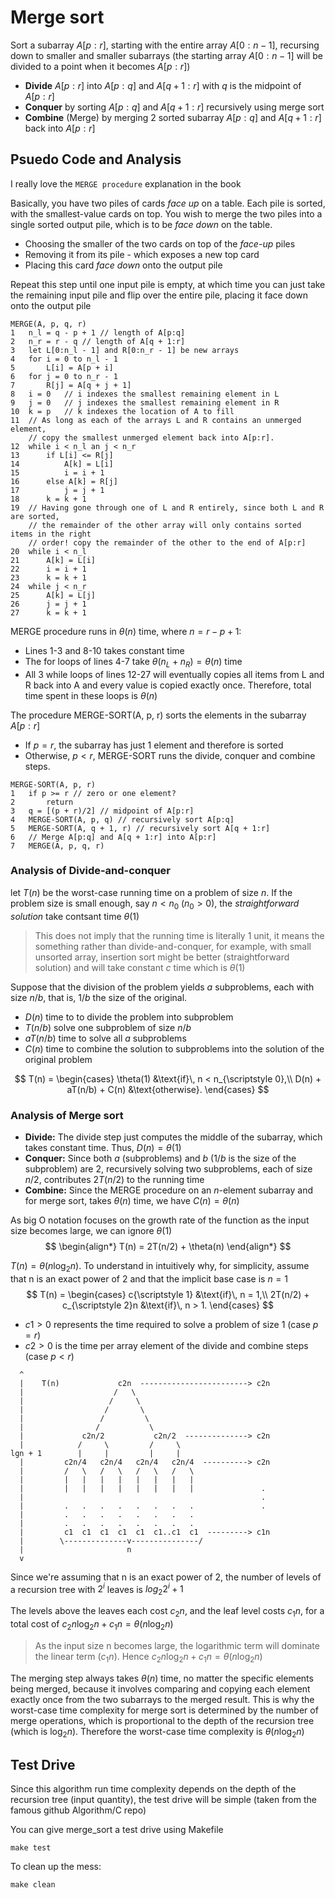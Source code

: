 # Merge sort
Sort a subarray $A[p:r]$, starting with the entire array $A[0:n-1]$, recursing down to smaller and smaller subarrays (the starting array $A[0:n-1]$ will be divided to a point when it becomes $A[p:r]$)
 - **Divide** $A[p:r]$ into $A[p:q]$ and $A[q+1:r]$ with $q$ is the midpoint of $A[p:r]$
 - **Conquer** by sorting $A[p:q]$ and $A[q+1:r]$ recursively using merge sort
 - **Combine** (Merge) by merging 2 sorted subarray $A[p:q]$ and $A[q + 1:r]$ back into $A[p:r]$

## Psuedo Code and Analysis
I really love the ```MERGE procedure``` explanation in the book

Basically, you have two piles of cards *face up* on a table. Each pile is sorted, with the smallest-value cards on top. You wish to merge the two piles into a single sorted output pile, which is to be *face down* on the table.
- Choosing the smaller of the two cards on top of the *face-up* piles
- Removing it from its pile - which exposes a new top card 
- Placing this card *face down* onto the output pile

Repeat this step until one input pile is empty, at which time you can just take the remaining input pile and flip over the entire pile, placing it face down onto the output pile

```
MERGE(A, p, q, r)
1   n_l = q - p + 1 // length of A[p:q]
2   n_r = r - q // length of A[q + 1:r]
3   let L[0:n_l - 1] and R[0:n_r - 1] be new arrays
4   for i = 0 to n_l - 1
5       L[i] = A[p + i]
6   for j = 0 to n_r - 1
7       R[j] = A[q + j + 1]
8   i = 0   // i indexes the smallest remaining element in L
9   j = 0   // j indexes the smallest remaining element in R
10  k = p   // k indexes the location of A to fill
11  // As long as each of the arrays L and R contains an unmerged element,
    // copy the smallest unmerged element back into A[p:r].
12  while i < n_l an j < n_r
13      if L[i] <= R[j]
14          A[k] = L[i]
15          i = i + 1
16      else A[k] = R[j]
17          j = j + 1
18      k = k + 1
19  // Having gone through one of L and R entirely, since both L and R are sorted, 
    // the remainder of the other array will only contains sorted items in the right 
    // order! copy the remainder of the other to the end of A[p:r]
20  while i < n_l
21      A[k] = L[i]
22      i = i + 1
23      k = k + 1
24  while j < n_r
25      A[k] = L[j]
26      j = j + 1
27      k = k + 1
```

MERGE procedure runs in $\theta(n)$ time, where $n = r - p + 1$:
 - Lines 1-3 and 8-10 takes constant time
 - The for loops of lines 4-7 take $\theta(n_{\scriptstyle L} + n_{\scriptstyle R}) = \theta(n)$ time
 - All 3 while loops of lines 12-27 will eventually copies all items from L and R back into A and every value is copied exactly once. Therefore, total time spent in these loops is $\theta(n)$

The procedure MERGE-SORT(A, p, r) sorts the elements in the subarray $A[p:r]$
 - If $p = r$, the subarray has just 1 element and therefore is sorted
 - Otherwise, $p < r$, MERGE-SORT runs the divide, conquer and combine steps.
 ```
MERGE-SORT(A, p, r)
1   if p >= r // zero or one element?
2       return
3   q = [(p + r)/2] // midpoint of A[p:r]
4   MERGE-SORT(A, p, q) // recursively sort A[p:q]
5   MERGE-SORT(A, q + 1, r) // recursively sort A[q + 1:r]
6   // Merge A[p:q] and A[q + 1:r] into A[p:r]
7   MERGE(A, p, q, r)
```

### Analysis of Divide-and-conquer
let $T(n)$ be the worst-case running time on a problem of size $n$. If the problem size is small enough, say $n < n_{\scriptstyle 0}$ ($n_{\scriptstyle 0} > 0$), the *straightforward solution* take contsant time $\theta(1)$ 
> This does not imply that the running time is literally 1 unit, it means the something rather than divide-and-conquer, for example, with small unsorted array, insertion sort might be better (straightforward solution) and will take constant $c$ time which is $\theta(1)$

Suppose that the division of the problem yields $a$ subproblems, each with size $n/b$, that is, $1/b$ the size of the original.
- $D(n)$ time to to divide the problem into subproblem
- $T(n/b)$ solve one subproblem of size $n/b$
- $aT(n/b)$ time to solve all $a$ subproblems
- $C(n)$ time to combine the solution to subproblems into the solution of the original problem

$$
T(n) = 
\begin{cases}
    \theta(1) &\text{if}\, n < n_{\scriptstyle 0},\\
    D(n) + aT(n/b) + C(n) &\text{otherwise}.
\end{cases}
$$

### Analysis of Merge sort
- **Divide:** The divide step just computes the middle of the subarray, which takes constant time. Thus, $D(n) = \theta(1)$
- **Conquer:** Since both $a$ (subproblems) and $b$ ($1/b$ is the size of the subproblem) are 2, recursively solving two subproblems, each of size $n/2$, contributes $2T(n/2)$ to the running time
- **Combine:** Since the MERGE procedure on an $n$-element subarray and for merge sort, takes $\theta(n)$ time, we have $C(n) = \theta(n)$

As big O notation focuses on the growth rate of the function as the input size becomes large, we can ignore $\theta(1)$
$$
\begin{align*}
T(n) = 2T(n/2) + \theta(n)
\end{align*}
$$

$T(n) = \theta(n\log_2 n)$. To understand in intuitively why, for simplicity, assume that n is an exact power of 2 and that the implicit base case is $n = 1$
$$
T(n) = 
\begin{cases}
    c{\scriptstyle 1} &\text{if}\, n = 1,\\
    2T(n/2) + c_{\scriptstyle 2}n &\text{if}\, n > 1.
\end{cases}
$$

- $c{\scriptstyle 1} > 0$ represents the time required to solve a problem of size 1 (case $p = r$)
- $c{\scriptstyle 2} > 0$ is the time per array element of the divide and combine steps (case $p < r$)

```
  ^
  |    T(n)             c2n  ------------------------> c2n
  |                    /   \
  |                   /     \
  |                  /       \
  |                 /         \
  |                /           \
  |             c2n/2           c2n/2  --------------> c2n
  |            /     \         /     \
lgn + 1        |     |         |     |
  |         c2n/4   c2n/4   c2n/4   c2n/4  ----------> c2n
  |         /   \   /   \   /   \   /   \               
  |         |   |   |   |   |   |   |   |               
  |         |   |   |   |   |   |   |   |               .
  |                                                     .
  |         .   .   .   .   .   .   .   .               .
  |         .   .   .   .   .   .   .   .               
  |         .   .   .   .   .   .   .   .
  |         c1  c1  c1  c1  c1  c1..c1  c1  ---------> c1n
  |        \--------------v---------------/
  |                       n
  v
```
Since we're assuming that n is an exact power of 2, the number of levels of a recursion tree with $2^i$ leaves is $log_2 2^i + 1$

The levels above the leaves each cost $c_{\scriptstyle 2}n$, and the leaf level costs $c_{\scriptstyle 1}n$, for a total cost of $c_{\scriptstyle 2}n\log_2 n + c_{\scriptstyle 1}n = \theta(n\log_2 n)$
> As the input size n becomes large, the logarithmic term will dominate the linear term ($c_{\scriptstyle 1}n$). Hence $c_{\scriptstyle 2}n\log_2 n + c_{\scriptstyle 1}n = \theta(n\log_2 n)$

The merging step always takes $\theta(n)$ time, no matter the specific elements being merged, because it involves comparing and copying each element exactly once from the two subarrays to the merged result. This is why the worst-case time complexity for merge sort is determined by the number of merge operations, which is proportional to the depth of the recursion tree (which is $\log_2 n$). Therefore the worst-case time complexity is $\theta(n\log_2 n)$

## Test Drive
Since this algorithm run time complexity depends on the depth of the recursion tree (input quantity), the test drive will be simple (taken from the famous github Algorithm/C repo)

You can give merge_sort a test drive using Makefile
```
make test
```

To clean up the mess:
```
make clean
```